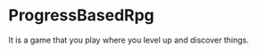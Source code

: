 ProgressBasedRpg
================
It is a game that you play where you level up and discover things.
